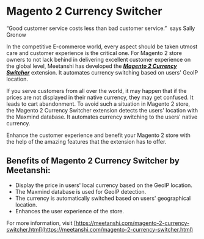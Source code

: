 # Magento 2 Currency Switcher

“Good customer service costs less than bad customer service.”  says Sally Gronow 

In the competitive E-commerce world, every aspect should be taken utmost care and customer experience is the critical one. For Magento 2 store owners to not lack behind in delivering excellent customer experience on the global level, Meetanshi has developed the [***Magento 2 Currency Switcher***](https://meetanshi.com/magento-2-currency-switcher.html) extension. It automates currency switching based on users' GeoIP location.

If you serve customers from all over the world, it may happen that if the prices are not displayed in their native currency, they may get confused. It leads to cart abandonment. To avoid such a situation in Magento 2 store, the Magento 2 Currency Switcher extension detects the users' location with the Maxmind database. It automates currency switching to the users' native currency.

Enhance the customer experience and benefit your Magento 2 store with the help of the amazing features that the extension has to offer.

## Benefits of Magento 2 Currency Switcher by Meetanshi:
* Display the price in users' local currency based on the GeoIP location.
* The Maxmind database is used for GeoIP detection.
* The currency is automatically switched based on users' geographical location.
* Enhances the user experience of the store.

For more information, visit [https://meetanshi.com/magento-2-currency-switcher.html](https://meetanshi.com/magento-2-currency-switcher.html)